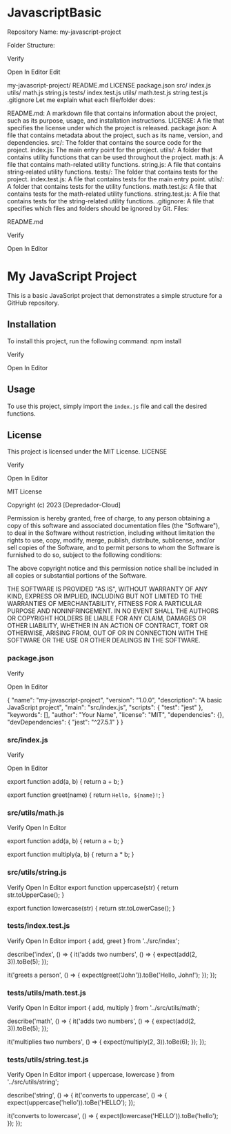 # JavascriptBasic

Repository Name: my-javascript-project

Folder Structure:


Verify

Open In Editor
Edit

my-javascript-project/
README.md
LICENSE
package.json
src/
index.js
utils/
math.js
string.js
tests/
index.test.js
utils/
math.test.js
string.test.js
.gitignore
Let me explain what each file/folder does:

README.md: A markdown file that contains information about the project, such as its purpose, usage, and installation instructions.
LICENSE: A file that specifies the license under which the project is released.
package.json: A file that contains metadata about the project, such as its name, version, and dependencies.
src/: The folder that contains the source code for the project.
index.js: The main entry point for the project.
utils/: A folder that contains utility functions that can be used throughout the project.
math.js: A file that contains math-related utility functions.
string.js: A file that contains string-related utility functions.
tests/: The folder that contains tests for the project.
index.test.js: A file that contains tests for the main entry point.
utils/: A folder that contains tests for the utility functions.
math.test.js: A file that contains tests for the math-related utility functions.
string.test.js: A file that contains tests for the string-related utility functions.
.gitignore: A file that specifies which files and folders should be ignored by Git.
Files:

README.md


Verify

Open In Editor

# My JavaScript Project

This is a basic JavaScript project that demonstrates a simple structure for a GitHub repository.

## Installation

To install this project, run the following command:
npm install


Verify

Open In Editor

## Usage

To use this project, simply import the `index.js` file and call the desired functions.

## License

This project is licensed under the MIT License.
LICENSE


Verify

Open In Editor

MIT License

Copyright (c) 2023 [Depredador-Cloud]

Permission is hereby granted, free of charge, to any person obtaining a copy
of this software and associated documentation files (the "Software"), to deal
in the Software without restriction, including without limitation the rights
to use, copy, modify, merge, publish, distribute, sublicense, and/or sell
copies of the Software, and to permit persons to whom the Software is
furnished to do so, subject to the following conditions:

The above copyright notice and this permission notice shall be included in all
copies or substantial portions of the Software.

THE SOFTWARE IS PROVIDED "AS IS", WITHOUT WARRANTY OF ANY KIND, EXPRESS OR
IMPLIED, INCLUDING BUT NOT LIMITED TO THE WARRANTIES OF MERCHANTABILITY,
FITNESS FOR A PARTICULAR PURPOSE AND NONINFRINGEMENT. IN NO EVENT SHALL THE
AUTHORS OR COPYRIGHT HOLDERS BE LIABLE FOR ANY CLAIM, DAMAGES OR OTHER
LIABILITY, WHETHER IN AN ACTION OF CONTRACT, TORT OR OTHERWISE, ARISING FROM,
OUT OF OR IN CONNECTION WITH THE SOFTWARE OR THE USE OR OTHER DEALINGS IN THE
SOFTWARE.

### package.json
Verify

Open In Editor

{
  "name": "my-javascript-project",
  "version": "1.0.0",
  "description": "A basic JavaScript project",
  "main": "src/index.js",
  "scripts": {
    "test": "jest"
  },
  "keywords": [],
  "author": "Your Name",
  "license": "MIT",
  "dependencies": {},
  "devDependencies": {
    "jest": "^27.5.1"
  }
}


### src/index.js
Verify

Open In Editor

export function add(a, b) {
  return a + b;
}

export function greet(name) {
  return `Hello, ${name}!`;
}

### src/utils/math.js
Verify
Open In Editor

export function add(a, b) {
  return a + b;
}

export function multiply(a, b) {
  return a * b;
}


### src/utils/string.js
Verify
Open In Editor
export function uppercase(str) {
  return str.toUpperCase();
}

export function lowercase(str) {
  return str.toLowerCase();
}


### tests/index.test.js
Verify
Open In Editor
import { add, greet } from '../src/index';

describe('index', () => {
  it('adds two numbers', () => {
    expect(add(2, 3)).toBe(5);
  });

  it('greets a person', () => {
    expect(greet('John')).toBe('Hello, John!');
  });
});


### tests/utils/math.test.js
Verify
Open In Editor
import { add, multiply } from '../src/utils/math';

describe('math', () => {
  it('adds two numbers', () => {
    expect(add(2, 3)).toBe(5);
  });

  it('multiplies two numbers', () => {
    expect(multiply(2, 3)).toBe(6);
  });
});


### tests/utils/string.test.js
Verify
Open In Editor
import { uppercase, lowercase } from '../src/utils/string';

describe('string', () => {
  it('converts to uppercase', () => {
    expect(uppercase('hello')).toBe('HELLO');
  });

  it('converts to lowercase', () => {
    expect(lowercase('HELLO')).toBe('hello');
  });
});
